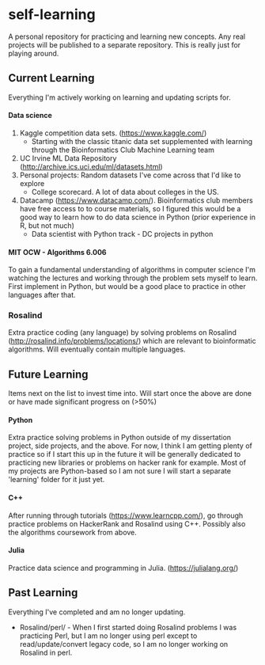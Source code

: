 # self-learning
A personal repository for practicing and learning new concepts. Any real projects will be published to a separate repository. This is really just for playing around. 

## Current Learning
Everything I'm actively working on learning and updating scripts for.

#### Data science
  1. Kaggle competition data sets. (https://www.kaggle.com/)
      * Starting with the classic titanic data set supplemented with learning through the Bioinformatics Club Machine Learning team 
  2. UC Irvine ML Data Repository (http://archive.ics.uci.edu/ml/datasets.html)
  3. Personal projects: Random datasets I've come across that I'd like to explore
      * College scorecard. A lot of data about colleges in the US. 
  4. Datacamp (https://www.datacamp.com/). Bioinformatics club members have free access to to course materials, so I figured this would be a good way to learn how to do data science in Python (prior experience in R, but not much)
      * Data scientist with Python track - DC projects in python

#### MIT OCW - Algorithms 6.006
To gain a fundamental understanding of algorithms in computer science I'm watching the lectures and working through the problem sets myself to learn. First implement in Python, but would be a good place to practice in other languages after that.

### Rosalind
Extra practice coding (any language) by solving problems on Rosalind (http://rosalind.info/problems/locations/) which are relevant to bioinformatic algorithms. Will eventually contain multiple languages.

## Future Learning
Items next on the list to invest time into. Will start once the above are done or have made significant progress on (>50%)

#### Python
Extra practice solving problems in Python outside of my dissertation project, side projects, and the above. For now, I think I am getting plenty of practice so if I start this up in the future it will be generally dedicated to practicing new libraries or problems on hacker rank for example. Most of my projects are Python-based so I am not sure I will start a separate 'learning' folder for it just yet.

#### C++
After running through tutorials (https://www.learncpp.com/), go through practice problems on HackerRank and Rosalind using C++. Possibly also the algorithms coursework from above.   

#### Julia
Practice data science and programming in Julia. (https://julialang.org/)

## Past Learning
Everything I've completed and am no longer updating.

  * Rosalind/perl/ - When I first started doing Rosalind problems I was practicing Perl, but I am no longer using perl except to read/update/convert legacy code, so I am no longer working on Rosalind in perl.

